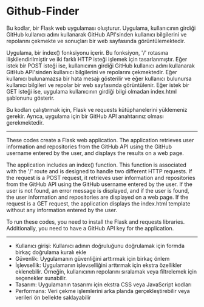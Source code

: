 # Github-Finder

Bu kodlar, bir Flask web uygulaması oluşturur. Uygulama, kullanıcının girdiği GitHub kullanıcı adını kullanarak GitHub API'sinden kullanıcı bilgilerini ve repolarını çekmekte ve sonuçları bir web sayfasında görüntülemektedir.

Uygulama, bir index() fonksiyonu içerir. Bu fonksiyon, '/' rotasına ilişkilendirilmiştir ve iki farklı HTTP isteği işlemek için tasarlanmıştır. Eğer istek bir POST isteği ise, kullanıcının girdiği GitHub kullanıcı adını kullanarak GitHub API'sinden kullanıcı bilgilerini ve repolarını çekmektedir. Eğer kullanıcı bulunamazsa bir hata mesajı gösterilir ve eğer kullanıcı bulunursa kullanıcı bilgileri ve repolar bir web sayfasında görüntülenir. Eğer istek bir GET isteği ise, uygulama kullanıcının girdiği bilgi olmadan index.html şablonunu gösterir.

Bu kodları çalıştırmak için, Flask ve requests kütüphanelerini yüklemeniz gerekir. Ayrıca, uygulama için bir GitHub API anahtarınız olması gerekmektedir.

---

These codes create a Flask web application. The application retrieves user information and repositories from the GitHub API using the GitHub username entered by the user, and displays the results on a web page.

The application includes an index() function. This function is associated with the '/' route and is designed to handle two different HTTP requests. If the request is a POST request, it retrieves user information and repositories from the GitHub API using the GitHub username entered by the user. If the user is not found, an error message is displayed, and if the user is found, the user information and repositories are displayed on a web page. If the request is a GET request, the application displays the index.html template without any information entered by the user.

To run these codes, you need to install the Flask and requests libraries. Additionally, you need to have a GitHub API key for the application.

----

* Kullanıcı girişi: Kullanıcı adının doğruluğunu doğrulamak için formda birkaç doğrulama kuralı ekle
* Güvenlik: Uygulamanın güvenliğini arttırmak için birkaç önlem 
* İşlevsellik: Uygulamanın işlevselliğini arttırmak için ekstra özellikler eklenebilir. Örneğin, kullanıcının repolarını sıralamak veya filtrelemek için seçenekler sunabilir.
* Tasarım: Uygulamanın tasarımı için ekstra CSS veya JavaScript kodları
* Performans: Veri çekme işlemlerini arka planda gerçekleştirebilir veya verileri ön bellekte saklayabilir
